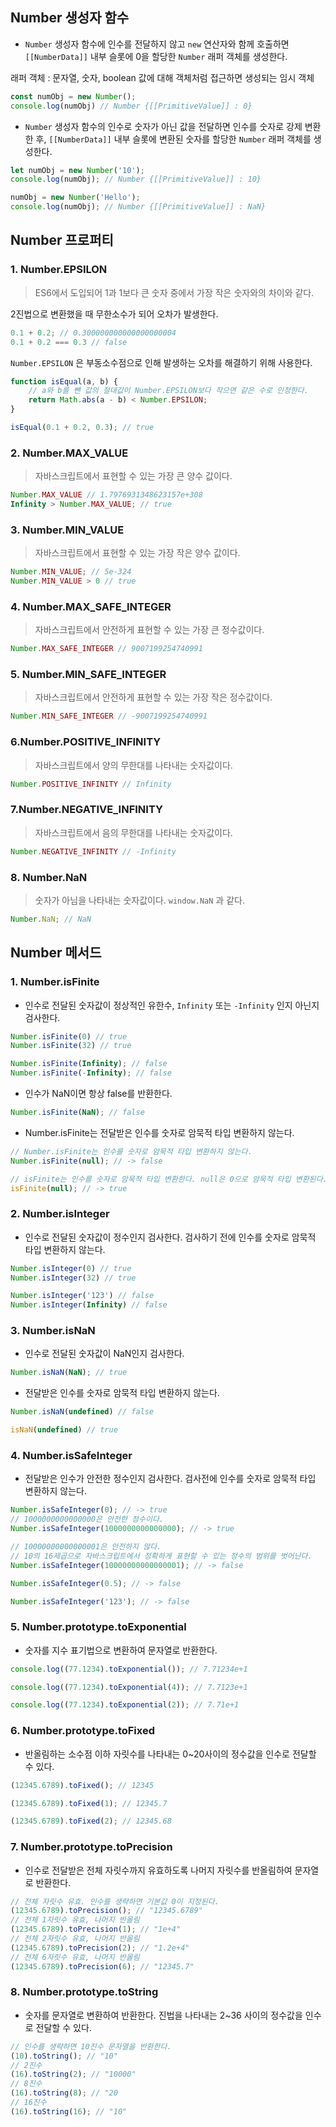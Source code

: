 ## Number 생성자 함수


- `Number` 생성자 함수에 인수를 전달하지 않고 `new` 연산자와 함께 호출하면 `[[NumberData]]` 내부 슬롯에 0을 할당한 `Number` 래퍼 객체를 생성한다.

래퍼 객체 : 문자열, 숫자, boolean 값에 대해 객체처럼 접근하면 생성되는 임시 객체

```jsx
const numObj = new Number();
console.log(numObj) // Number {[[PrimitiveValue]] : 0}
```

- `Number` 생성자 함수의 인수로 숫자가 아닌 값을 전달하면 인수를 숫자로 강제 변환한 후, `[[NumberData]]` 내부 슬롯에 변환된 숫자를 할당한 `Number` 래퍼 객체를 생성한다.

```jsx
let numObj = new Number('10');
console.log(numObj); // Number {[[PrimitiveValue]] : 10}

numObj = new Number('Hello');
console.log(numObj); // Number {[[PrimitiveValue]] : NaN}
```

## Number 프로퍼티


### 1. Number.EPSILON

> ES6에서 도입되어 1과 1보다 큰 숫자 중에서 가장 작은 숫자와의 차이와 같다.
>

2진법으로 변환했을 때 무한소수가 되어 오차가 발생한다.

```jsx
0.1 + 0.2; // 0.300000000000000000004
0.1 + 0.2 === 0.3 // false
```

`Number.EPSILON` 은 부동소수점으로 인해 발생하는 오차를 해결하기 위해 사용한다.

```jsx
function isEqual(a, b) {
	// a와 b를 뺀 값의 절대값이 Number.EPSILON보다 작으면 같은 수로 인정한다.
	return Math.abs(a - b) < Number.EPSILON;
}

isEqual(0.1 + 0.2, 0.3); // true
```

### 2. Number.MAX_VALUE

> 자바스크립트에서 표현할 수 있는 가장 큰 양수 값이다.
>

```jsx
Number.MAX_VALUE // 1.7976931348623157e+308
Infinity > Number.MAX_VALUE; // true
```

### 3. Number.MIN_VALUE

> 자바스크립트에서 표현할 수 있는 가장 작은 양수 값이다.
>

```jsx
Number.MIN_VALUE; // 5e-324
Number.MIN_VALUE > 0 // true
```

### 4. Number.MAX_SAFE_INTEGER

> 자바스크립트에서 안전하게 표현할 수 있는 가장 큰 정수값이다.
>

```jsx
Number.MAX_SAFE_INTEGER // 9007199254740991
```

### 5. Number.MIN_SAFE_INTEGER

> 자바스크립트에서 안전하게 표현할 수 있는 가장 작은 정수값이다.
>

```jsx
Number.MIN_SAFE_INTEGER // -9007199254740991
```

### 6.Number.POSITIVE_INFINITY

> 자바스크립트에서 양의 무한대를 나타내는 숫자값이다.
>

```jsx
Number.POSITIVE_INFINITY // Infinity
```

### 7.Number.NEGATIVE_INFINITY

> 자바스크립트에서 음의 무한대를 나타내는 숫자값이다.
>

```jsx
Number.NEGATIVE_INFINITY // -Infinity
```

### 8. Number.NaN

> 숫자가 아님을 나타내는 숫자값이다. `window.NaN` 과 같다.
>

```jsx
Number.NaN; // NaN
```

## Number 메서드


### 1. Number.isFinite

- 인수로 전달된 숫자값이 정상적인 유한수, `Infinity`  또는 `-Infinity` 인지 아닌지 검사한다.

```jsx
Number.isFinite(0) // true
Number.isFinite(32) // true

Number.isFinite(Infinity); // false
Number.isFinite(-Infinity); // false
```

- 인수가 NaN이면 항상 false를 반환한다.

```jsx
Number.isFinite(NaN); // false
```

- Number.isFinite는 전달받은 인수를 숫자로 암묵적 타입 변환하지 않는다.

```jsx
// Number.isFinite는 인수를 숫자로 암묵적 타입 변환하지 않는다.
Number.isFinite(null); // -> false

// isFinite는 인수를 숫자로 암묵적 타입 변환한다. null은 0으로 암묵적 타입 변환된다.
isFinite(null); // -> true
```

### 2. Number.isInteger

- 인수로 전달된 숫자값이 정수인지 검사한다. 검사하기 전에 인수를 숫자로 암묵적 타입 변환하지 않는다.

```jsx
Number.isInteger(0) // true
Number.isInteger(32) // true

Number.isInteger('123') // false
Number.isInteger(Infinity) // false
```

### 3. Number.isNaN

- 인수로 전달된 숫자값이 NaN인지 검사한다.

```jsx
Number.isNaN(NaN); // true
```

- 전달받은 인수를 숫자로 암묵적 타입 변환하지 않는다.

```jsx
Number.isNaN(undefined) // false

isNaN(undefined) // true
```

### 4. Number.isSafeInteger

- 전달받은 인수가 안전한 정수인지 검사한다. 검사전에 인수를 숫자로 암묵적 타입 변환하지 않는다.

```jsx
Number.isSafeInteger(0); // -> true
// 1000000000000000은 안전한 정수이다.
Number.isSafeInteger(1000000000000000); // -> true

// 10000000000000001은 안전하지 않다.
// 10의 16제곱으로 자바스크립트에서 정확하게 표현할 수 있는 정수의 범위를 벗어난다.
Number.isSafeInteger(10000000000000001); // -> false

Number.isSafeInteger(0.5); // -> false

Number.isSafeInteger('123'); // -> false
```

### 5. Number.prototype.toExponential

- 숫자를 지수 표기법으로 변환하여 문자열로 반환한다.

```jsx
console.log((77.1234).toExponential()); // 7.71234e+1

console.log((77.1234).toExponential(4)); // 7.7123e+1

console.log((77.1234).toExponential(2)); // 7.71e+1
```

### 6. Number.prototype.toFixed

- 반올림하는 소수점 이하 자릿수를 나타내는 0~20사이의 정수값을 인수로 전달할 수 있다.

```jsx
(12345.6789).toFixed(); // 12345

(12345.6789).toFixed(1); // 12345.7

(12345.6789).toFixed(2); // 12345.68
```

### 7. Number.prototype.toPrecision

- 인수로 전달받은 전체 자릿수까지 유효하도록 나머지 자릿수를 반올림하여 문자열로 반환한다.

```jsx
// 전체 자릿수 유효. 인수를 생략하면 기본값 0이 지정된다.
(12345.6789).toPrecision(); // "12345.6789"
// 전체 1자릿수 유효, 나머지 반올림
(12345.6789).toPrecision(1); // "1e+4"
// 전체 2자릿수 유효, 나머지 반올림
(12345.6789).toPrecision(2); // "1.2e+4"
// 전체 6자릿수 유효, 나머지 반올림
(12345.6789).toPrecision(6); // "12345.7"
```

### 8. Number.prototype.toString

- 숫자를 문자열로 변환하여 반환한다. 진법을 나타내는 2~36 사이의 정수값을 인수로 전달할 수 있다.

```jsx
// 인수를 생략하면 10진수 문자열을 반환한다.
(10).toString(); // "10"
// 2진수
(16).toString(2); // "10000"
// 8진수
(16).toString(8); // "20
// 16진수
(16).toString(16); // "10"
```